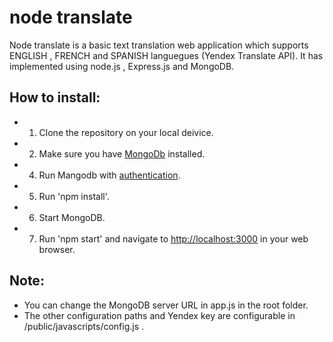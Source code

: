 # node translate

Node translate is a basic text translation web application which supports ENGLISH , FRENCH and SPANISH languegues (Yendex Translate API).
It has implemented using node.js , Express.js and MongoDB.

## How to install:
+ 1. Clone the repository on your local deivice. 
+ 2. Make sure you have [MongoDb](https://docs.mongodb.com/manual/installation/?jmp=footer) installed.
+ 4. Run Mangodb with [authentication](https://docs.mongodb.com/manual/tutorial/enable-authentication/).
+ 5. Run 'npm install'.
+ 6. Start MongoDB.
+ 7. Run 'npm start' and navigate to [http://localhost:3000](http://localhost:3000) in your web browser.

## Note:
+ You can change the MongoDB server URL in app.js in the root folder.
+ The other configuration paths and Yendex key are configurable in /public/javascripts/config.js .
